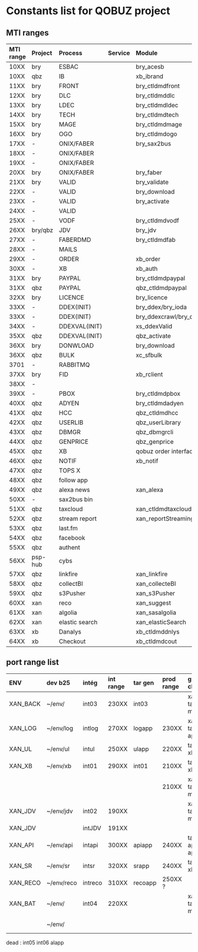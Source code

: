 
# Constants list for QOBUZ project

## MTI ranges

| MTI range | Project | Process        | Service | Module                                    | Desc |
|:----------|:--------|:---------------|:--------|:------------------------------------------|:-----|
| 10XX      | bry     | ESBAC          |         | bry\_acesb                                | -    |
| 10XX      | qbz     | IB             |         | xb\_ibrand                                | -    |
| 11XX      | bry     | FRONT          |         | bry\_ctldmdfront                          | -    |
| 12XX      | bry     | DLC            |         | bry\_ctldmddlc                            | -    |
| 13XX      | bry     | LDEC           |         | bry\_ctldmdldec                           | -    |
| 14XX      | bry     | TECH           |         | bry\_ctldmdtech                           | -    |
| 15XX      | bry     | MAGE           |         | bry\_ctldmdmage                           | -    |
| 16XX      | bry     | OGO            |         | bry\_ctldmdogo                            | -    |
| 17XX      | -       | ONIX/FABER     |         | bry\_sax2bus                              | -    |
| 18XX      | -       | ONIX/FABER     |         |                                           | -    |
| 19XX      | -       | ONIX/FABER     |         |                                           | -    |
| 20XX      | bry     | ONIX/FABER     |         | bry\_faber                                | -    |
| 21XX      | bry     | VALID          |         | bry\_validate                             | -    |
| 22XX      | -       | VALID          |         | bry\_download                             | -    |
| 23XX      | -       | VALID          |         | bry\_activate                             | -    |
| 24XX      | -       | VALID          |         |                                           | -    |
| 25XX      | -       | VODF           |         | bry\_ctldmdvodf                           | -    |
| 26XX      | bry/qbz | JDV            |         | bry\_jdv                                  | -    |
| 27XX      | -       | FABERDMD       |         | bry\_ctldmdfab                            | -    |
| 28XX      | -       | MAILS          |         |                                           | -    |
| 29XX      | -       | ORDER          |         | xb\_order                                 | -    |
| 30XX      | -       | XB             |         | xb\_auth                                  | -    |
| 31XX      | bry     | PAYPAL         |         | bry\_ctldmdpaypal                         | -    |
| 31XX      | qbz     | PAYPAL         |         | qbz\_ctldmdpaypal                         | -    |
| 32XX      | bry     | LICENCE        |         | bry\_licence                              | -    |
| 33XX      | -       | DDEX(INIT)     |         | bry\_ddex/bry\_ioda                       | -    |
| 33XX      | -       | DDEX(INIT)     |         | bry\_ddexcrawl/bry\_ddexsax/bry\_ddexinit | -    |
| 34XX      | -       | DDEXVAL(INIT)  |         | xs\_ddexValid                             | -    |
| 35XX      | qbz     | DDEXVAL(INIT)  |         | qbz\_activate                             | -    |
| 36XX      | bry     | DONWLOAD       |         | bry\_download                             | -    |
| 36XX      | qbz     | BULK           |         | xc\_sfbulk                                | -    |
| 3701      | -       | RABBITMQ       |         |                                           | -    |
| 37XX      | bry     | FID            |         | xb\_rclient                               | -    |
| 38XX      | -       |                |         |                                           | -    |
| 39XX      | -       | PBOX           |         | bry\_ctldmdpbox                           | -    |
| 40XX      | qbz     | ADYEN          |         | bry\_ctldmdadyen                          | -    |
| 41XX      | qbz     | HCC            |         | qbz\_ctldmdhcc                            | -    |
| 42XX      | qbz     | USERLIB        |         | qbz\_userLibrary                          | -    |
| 43XX      | qbz     | DBMGR          |         | qbz\_dbmgrcli                             | -    |
| 44XX      | qbz     | GENPRICE       |         | qbz\_genprice                             | -    |
| 45XX      | qbz     | XB             |         | qobuz order interface                     | -    |
| 46XX      | qbz     | NOTIF          |         | xb\_notif                                 | -    |
| 47XX      | qbz     | TOPS X         |         |                                           | -    |
| 48XX      | qbz     | follow app     |         |                                           | -    |
| 49XX      | qbz     | alexa news     |         | xan\_alexa                                | -    |
| 50XX      | -       | sax2bus bin    |         |                                           | -    |
| 51XX      | qbz     | taxcloud       |         | xan\_ctldmdtaxcloud                       | -    |
| 52XX      | qbz     | stream report  |         | xan\_reportStreaming                      | -    |
| 53XX      | qbz     | last.fm        |         |                                           | -    |
| 54XX      | qbz     | facebook       |         |                                           | -    |
| 55XX      | qbz     | authent        |         |                                           | -    |
| 56XX      | psp-hub | cybs           |         |                                           | -    |
| 57XX      | qbz     | linkfire       |         | xan\_linkfire                             | -    |
| 58XX      | qbz     | collectBI      |         | xan\_collecteBI                           | -    |
| 59XX      | qbz     | s3Pusher       |         | xan\_s3Pusher                             | -    |
| 60XX      | xan     | reco           |         | xan\_suggest                              | -    |
| 61XX      | xan     | algolia        |         | xan\_sasalgolia                           | -    |
| 62XX      | xan     | elastic search |         | xan\_elasticSearch                        | -    |
| 63XX      | xb      | Danalys        |         | xb\_ctldmddnlys                           | -    |
| 64XX      | xb      | Checkout       |         | xb\_ctldmdcout                            | -    |

## port range list

| ENV       | dev b25    | intég  | int range | tar gen | prod range | ghost claranet        | commentaire  |
|:----------|:-----------|:--------|:----------|:--------|:-----------|:----------------------|:-------------|
| XAN\_BACK | ~/env/     | int03   | 230XX     | int03   |            | xandrie-tango/ manuel |              |
| XAN\_LOG  | ~/env/log  | intlog  | 270XX     | logapp  | 230XX      | xandrie-tango/log-app |              |
| XAN\_UL   | ~/env/ul   | intul   | 250XX     | ulapp   | 220XX      | tango-ul-xb/ul-app    |              |
| XAN\_XB   | ~/env/xb   | int01   | 290XX     | int01   | 210XX      | tango-ul-xb/xb-app    | XB frontend  |
|           |            |         |           |         | 210XX      | xandrie-tango/ manuel | XB backend   |
| XAN\_JDV  | ~/env/jdv  | int02   | 190XX     |         |            | xandrie-tango/ manuel |              |
| XAN\_JDV  |            | intJDV  | 191XX     |         |            |                       |              |
| XAN\_API  | ~/env/api  | intapi  | 300XX     | apiapp  | 240XX      | tango-api/api-app     |              |
| XAN\_SR   | ~/env/sr   | intsr   | 320XX     | srapp   | 240XX      | tango-ul-xb/sr-app    |              |
| XAN\_RECO | ~/env/reco | intreco | 310XX     | recoapp | 250XX ?    |                       |              |
| XAN\_BAT  | ~/env/     | int04   | 220XX     |         |            | xandrie-tango/ manuel | FA           |
|           | ~/env/     |         |           |         |            |                       | Batch (TODO) |

dead :
int05
int06
alapp
